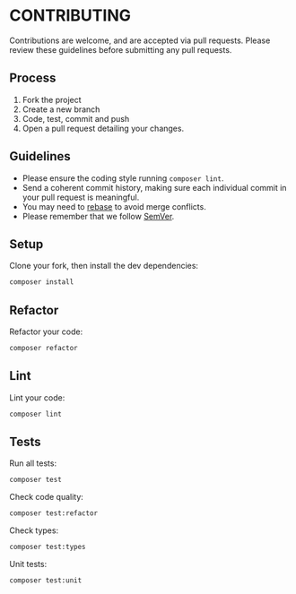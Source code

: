 # CONTRIBUTING

Contributions are welcome, and are accepted via pull requests.
Please review these guidelines before submitting any pull requests.

## Process

1. Fork the project
2. Create a new branch
3. Code, test, commit and push
4. Open a pull request detailing your changes.

## Guidelines

* Please ensure the coding style running `composer lint`.
* Send a coherent commit history, making sure each individual commit in your pull request is meaningful.
* You may need to [rebase](https://git-scm.com/book/en/v2/Git-Branching-Rebasing) to avoid merge conflicts.
* Please remember that we follow [SemVer](http://semver.org/).

## Setup

Clone your fork, then install the dev dependencies:

```bash
composer install
```

## Refactor

Refactor your code:

```bash
composer refactor
```

## Lint

Lint your code:

```bash
composer lint
```

## Tests

Run all tests:

```bash
composer test
```

Check code quality:

```bash
composer test:refactor
```

Check types:

```bash
composer test:types
```

Unit tests:

```bash
composer test:unit
```
